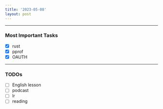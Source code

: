 ```yaml
---
title: '2023-05-08'
layout: post
---
```


---

### Most Important Tasks

- [x] rust
- [x] pprof
- [x] OAUTH

---

### TODOs

- [ ] English lesson
- [ ] podcast
- [ ] lr
- [ ] reading
